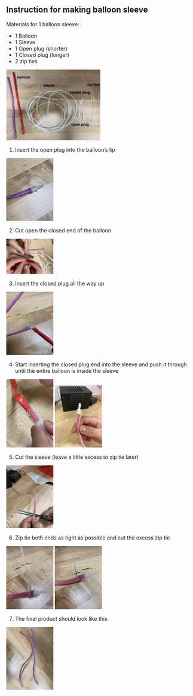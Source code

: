 ## Instruction for making balloon sleeve

Materials for 1 balloon sleeve:
- 1 Balloon
- 1 Sleeve
- 1 Open plug (shorter)
- 1 Closed plug (longer)
- 2 zip ties 

<img src="balloon0.jpg" alt="step 1" width="50%" height=auto>

1. Insert the open plug into the balloon’s lip 

<img src="balloon1.jpg" alt="step 1" width="25%" height=auto>

2. Cut open the closed end of the balloon 

<img src="balloon2.jpg" alt="step 2" width="25%" height=auto>

3. Insert the closed plug all the way up 

<img src="balloon3.jpg" alt="step 3" width="25%" height=auto>

4. Start inserting the closed plug end into the sleeve and push it through until the entire balloon is inside the sleeve

<img src="balloon4.jpg" alt="step 4" width="25%" height=auto>
<img src="balloon4.1.jpg" alt="step 4.1" width="25%" height=auto>

5. Cut the sleeve (leave a little excess to zip tie later)

<img src="balloon5.jpg" alt="step 5" width="25%" height=auto>

6. Zip tie both ends as tight as possible and cut the excess zip tie

<img src="balloon6.jpg" alt="step 6" width="25%" height=auto>
<img src="balloon6.1.jpg" alt="step 6.1" width="25%" height=auto>

7. The final product should look like this

<img src="balloon7.jpg" alt="step 7" width="25%" height=auto>
